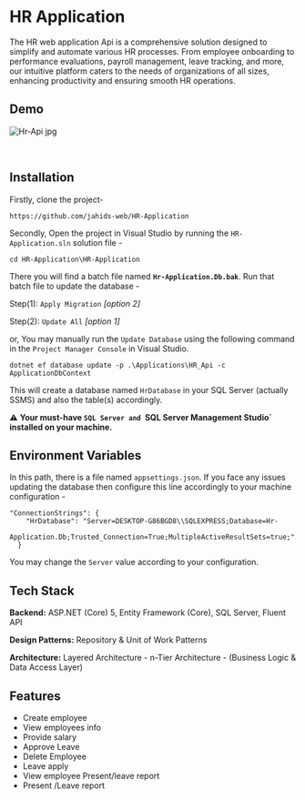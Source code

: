 # HR Application

The HR web application Api is a comprehensive solution designed to simplify and automate various HR processes. From employee onboarding to performance evaluations, payroll management, leave tracking, and more, our intuitive platform caters to the needs of organizations of all sizes, enhancing productivity and ensuring smooth HR operations.

</div>

## Demo
![Hr-Api jpg](https://github.com/jahids-web/HR-Application/assets/66508712/e0969c0f-58df-496b-9dca-2f8474113c90)

</br>

## Installation

Firstly, clone the project-
```
https://github.com/jahids-web/HR-Application
```
Secondly, Open the project in Visual Studio by running the `HR-Application.sln` solution file - 
```
cd HR-Application\HR-Application
```
There you will find a batch file named **`Hr-Application.Db.bak`**. 
Run that batch file to update the database - 

Step(1): `Apply Migration` _[option 2]_

Step(2): `Update All` _[option 1]_

or, You may manually run the `Update Database` using the following command
in the `Project Manager Console` in Visual Studio. 

```
dotnet ef database update -p .\Applications\HR_Api -c ApplicationDbContext
```

This will create a database named `HrDatabase` in your SQL Server 
(actually SSMS) and also the table(s) accordingly.

⚠️ **Your must-have `SQL Server and `SQL Server Management Studio` 
installed on your machine.**

    
## Environment Variables

In this path, 
there is a file named `appsettings.json`. 
If you face any issues updating the database then configure this line 
accordingly to your machine configuration - 
```
"ConnectionStrings": {
    "HrDatabase": "Server=DESKTOP-G86BGD8\\SQLEXPRESS;Database=Hr- 
    Application.Db;Trusted_Connection=True;MultipleActiveResultSets=true;"
  }
```
You may change the `Server` value according to your configuration.


## Tech Stack

**Backend:** ASP.NET (Core) 5,  Entity Framework (Core), SQL Server,
Fluent API

**Design Patterns:** Repository & Unit of Work Patterns

**Architecture:** Layered Architecture - n-Tier Architecture -
(Business Logic & Data Access Layer)

## Features
- Create employee
- View employees info
- Provide salary
- Approve Leave
- Delete Employee
- Leave apply
- View employee Present/leave report
- Present /Leave report
